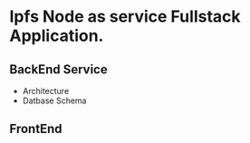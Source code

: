 # Ipfs Node  as service Fullstack  Application.




## BackEnd Service


- Architecture
- Datbase Schema




## FrontEnd

